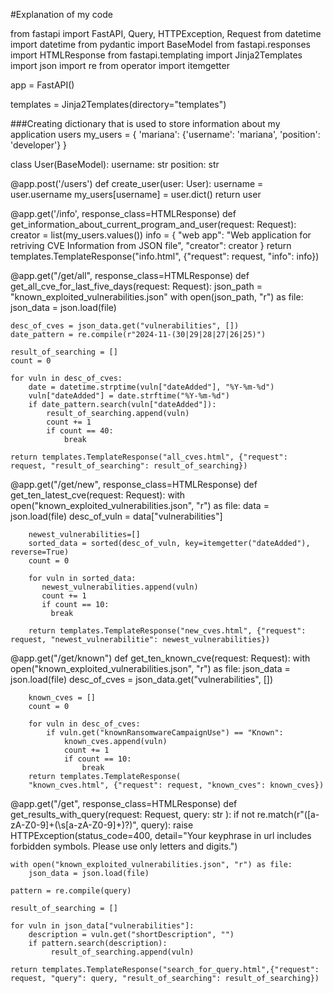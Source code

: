 #Explanation of my code

from fastapi import FastAPI, Query, HTTPException, Request
from datetime import datetime
from pydantic import BaseModel
from fastapi.responses import HTMLResponse
from fastapi.templating import Jinja2Templates
import json
import re
from operator import itemgetter

app = FastAPI()

templates = Jinja2Templates(directory="templates")

###Creating dictionary that is used to store information about my application users
my_users = {
    'mariana': {'username': 'mariana', 'position': 'developer'}
}


class User(BaseModel):
    username: str
    position: str

@app.post('/users')
def create_user(user: User):
    username = user.username
    my_users[username] = user.dict()
    return  user

@app.get('/info', response_class=HTMLResponse)
def get_information_about_current_program_and_user(request: Request):
    creator = list(my_users.values())
    info = {
        "web app": "Web application for retriving  CVE Information from JSON file",
        "creator": creator 
    }
    return templates.TemplateResponse("info.html", {"request": request, "info": info})


@app.get("/get/all", response_class=HTMLResponse)
def get_all_cve_for_last_five_days(request: Request):
    json_path = "known_exploited_vulnerabilities.json"
    with open(json_path, "r") as file:
        json_data = json.load(file)

    desc_of_cves = json_data.get("vulnerabilities", [])
    date_pattern = re.compile(r"2024-11-(30|29|28|27|26|25)")

    result_of_searching = []
    count = 0

    for vuln in desc_of_cves:
        date = datetime.strptime(vuln["dateAdded"], "%Y-%m-%d")
        vuln["dateAdded"] = date.strftime("%Y-%m-%d")
        if date_pattern.search(vuln["dateAdded"]):
            result_of_searching.append(vuln)
            count += 1
            if count == 40:  
                break

    return templates.TemplateResponse("all_cves.html", {"request": request, "result_of_searching": result_of_searching})

@app.get("/get/new", response_class=HTMLResponse)
def get_ten_latest_cve(request: Request):
    with open("known_exploited_vulnerabilities.json", "r") as file:
        data = json.load(file)
        desc_of_vuln = data["vulnerabilities"]

        newest_vulnerabilities=[]
        sorted_data = sorted(desc_of_vuln, key=itemgetter("dateAdded"), reverse=True)
        count = 0

        for vuln in sorted_data:
           newest_vulnerabilities.append(vuln)
           count += 1
           if count == 10:
             break

        return templates.TemplateResponse("new_cves.html", {"request": request, "newest_vulnerabilitie": newest_vulnerabilities})

@app.get("/get/known")
def get_ten_known_cve(request: Request):
    with open("known_exploited_vulnerabilities.json", "r") as file:
        json_data = json.load(file)
        desc_of_cves = json_data.get("vulnerabilities", [])

        known_cves = []
        count = 0
        
        for vuln in desc_of_cves:
            if vuln.get("knownRansomwareCampaignUse") == "Known":
                known_cves.append(vuln)
                count += 1
                if count == 10:
                    break
        return templates.TemplateResponse(
        "known_cves.html", {"request": request, "known_cves": known_cves})


@app.get("/get", response_class=HTMLResponse)
def get_results_with_query(request: Request, query: str ):
    if not re.match(r"([a-zA-Z0-9]+(\s[a-zA-Z0-9]+)?)", query):
        raise HTTPException(status_code=400, detail="Your keyphrase in url includes forbidden symbols. Please use only letters and digits.")
 
    with open("known_exploited_vulnerabilities.json", "r") as file:
        json_data = json.load(file)
    
    pattern = re.compile(query)

    result_of_searching = []

    for vuln in json_data["vulnerabilities"]:
        description = vuln.get("shortDescription", "")        
        if pattern.search(description):
             result_of_searching.append(vuln)

    return templates.TemplateResponse("search_for_query.html",{"request": request, "query": query, "result_of_searching": result_of_searching})


    
            
